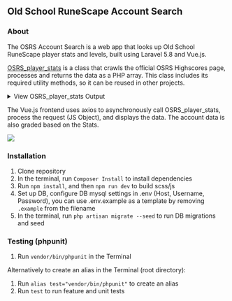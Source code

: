 ## Old School RuneScape Account Search ##

### About ###
The OSRS Account Search is a web app that looks up Old School RuneScape player stats and levels, built using Laravel 5.8 and Vue.js. 

[OSRS_player_stats](https://github.com/FraserProvan2/OSRS_account_search/blob/master/app/OSRS_player_stats.php) is a class that crawls the official OSRS Highscores page, processes and returns the data as a PHP array. This class includes its required utility methods, so it can be reused in other projects. 



<details><summary> View OSRS_player_stats Output </summary>
<p>
    
```
array:24 [
  "Overall" => array:3 [
    "Rank" => 639870
    "Level" => 1289
    "XP" => 11245955
  ]
  "Attack" => array:3 [
    "Rank" => 699148
    "Level" => 71
    "XP" => 852330
  ]
  "Defence" => array:3 [
    "Rank" => 615613
    "Level" => 70
    "XP" => 809282
  ]
  "Strength" => array:3 [
    "Rank" => 808754
    "Level" => 74
    "XP" => 1099265
  ]
  "Hitpoints" => array:3 [
    "Rank" => 694150
    "Level" => 78
    "XP" => 1696355
  ]
  "Ranged" => array:3 [
    "Rank" => 547619
    "Level" => 82
    "XP" => 2426042
  ]
  "Prayer" => array:3 [
    "Rank" => 347105
    "Level" => 70
    "XP" => 761776
  ]
  "Magic" => array:3 [
    "Rank" => 999784
    "Level" => 64
    "XP" => 448523
  ]
  "Cooking" => array:3 [
    "Rank" => 691504
    "Level" => 68
    "XP" => 617757
  ]
  "Woodcutting" => array:3 [
    "Rank" => 1298474
    "Level" => 52
    "XP" => 134054
  ]
  "Fletching" => array:3 [
    "Rank" => 1253818
    "Level" => 32
    "XP" => 16633
  ]
  "Fishing" => array:3 [
    "Rank" => 728588
    "Level" => 62
    "XP" => 349949
  ]
  "Firemaking" => array:3 [
    "Rank" => 879220
    "Level" => 50
    "XP" => 110891
  ]
  "Crafting" => array:3 [
    "Rank" => 704993
    "Level" => 57
    "XP" => 222885
  ]
  "Smithing" => array:3 [
    "Rank" => 798788
    "Level" => 50
    "XP" => 108760
  ]
  "Mining" => array:3 [
    "Rank" => 1116469
    "Level" => 49
    "XP" => 97947
  ]
  "Herblore" => array:3 [
    "Rank" => 655619
    "Level" => 45
    "XP" => 67248
  ]
  "Agility" => array:3 [
    "Rank" => 766262
    "Level" => 55
    "XP" => 167014
  ]
  "Thieving" => array:3 [
    "Rank" => 566127
    "Level" => 53
    "XP" => 143303
  ]
  "Slayer" => array:3 [
    "Rank" => 520044
    "Level" => 68
    "XP" => 650429
  ]
  "Farming" => array:3 [
    "Rank" => 629205
    "Level" => 39
    "XP" => 36337
  ]
  "Runecraft" => array:3 [
    "Rank" => 692017
    "Level" => 32
    "XP" => 16967
  ]
  "Hunter" => array:3 [
    "Rank" => 1266534
    "Level" => 4
    "XP" => 310
  ]
  "Construction" => array:3 [
    "Rank" => 296422
    "Level" => 64
    "XP" => 411898
  ]
]
```
</p>
</details>

The Vue.js frontend uses axios to asynchronously call OSRS_player_stats, process the request (JS Object), and displays the data. The account data is also graded based on the Stats.

![](showcase.gif)


### Installation ###
1. Clone repository 
2. In the terminal, run `Composer Install` to install dependencies
3. Run `npm install`, and then `npm run dev` to build scss/js
4. Set up DB, configure DB mysql settings in .env (Host, Username, Password), you can use .env.example as a template by removing `.example` from the filename
5. In the terminal, run `php artisan migrate --seed` to run DB migrations and seed

### Testing (phpunit) ###
1. Run `vendor/bin/phpunit` in the Terminal

Alternatively to create an alias in the Terminal (root directory):
1. Run `alias test="vendor/bin/phpunit"` to create an alias
2. Run `test` to run feature and unit tests

